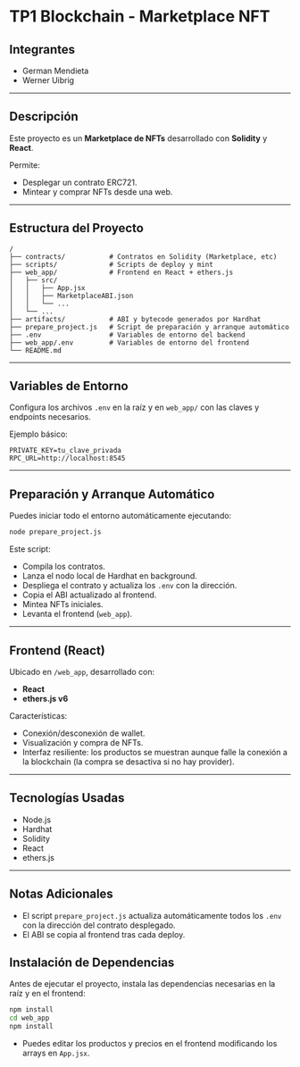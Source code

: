#  TP1 Blockchain - Marketplace NFT

##  Integrantes
- German Mendieta  
- Werner Uibrig

---

##  Descripción

Este proyecto es un **Marketplace de NFTs** desarrollado con **Solidity** y **React**.

Permite:
- Desplegar un contrato ERC721.
- Mintear y comprar NFTs desde una web.

---

##  Estructura del Proyecto

```
/
├── contracts/           # Contratos en Solidity (Marketplace, etc)
├── scripts/             # Scripts de deploy y mint
├── web_app/             # Frontend en React + ethers.js
│   ├── src/
│   │   ├── App.jsx
│   │   ├── MarketplaceABI.json
│   │   └── ...
│   └── ...
├── artifacts/           # ABI y bytecode generados por Hardhat
├── prepare_project.js   # Script de preparación y arranque automático
├── .env                 # Variables de entorno del backend
├── web_app/.env         # Variables de entorno del frontend
└── README.md
```

---

## Variables de Entorno

Configura los archivos `.env` en la raíz y en `web_app/` con las claves y endpoints necesarios.

Ejemplo básico:

```env
PRIVATE_KEY=tu_clave_privada
RPC_URL=http://localhost:8545
```

---

##  Preparación y Arranque Automático

Puedes iniciar todo el entorno automáticamente ejecutando:

```bash
node prepare_project.js
```

Este script:

* Compila los contratos.
* Lanza el nodo local de Hardhat en background.
* Despliega el contrato y actualiza los `.env` con la dirección.
* Copia el ABI actualizado al frontend.
* Mintea NFTs iniciales.
* Levanta el frontend (`web_app`).

---

##  Frontend (React)

Ubicado en `/web_app`, desarrollado con:

* **React**
* **ethers.js v6**

Características:

* Conexión/desconexión de wallet.
* Visualización y compra de NFTs.
* Interfaz resiliente: los productos se muestran aunque falle la conexión a la blockchain (la compra se desactiva si no hay provider).

---

##  Tecnologías Usadas

* Node.js
* Hardhat
* Solidity
* React
* ethers.js

---

##  Notas Adicionales

* El script `prepare_project.js` actualiza automáticamente todos los `.env` con la dirección del contrato desplegado.
* El ABI se copia al frontend tras cada deploy.
## Instalación de Dependencias

Antes de ejecutar el proyecto, instala las dependencias necesarias en la raíz y en el frontend:

```bash
npm install
cd web_app
npm install
```

* Puedes editar los productos y precios en el frontend modificando los arrays en `App.jsx`.
